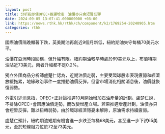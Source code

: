 ```yaml
---
layout: post
title: 分析指即使OPEC+推遲增產　油價亦只會短暫反彈
date: 2024-09-05 13:07:41.000000000 +08:00
link: https://news.rthk.hk/rthk/ch/component/k2/1769254-20240905.htm
categories: rthk
---
```


國際油價隔晚顯著下跌，英美期油再創近9個月新低，紐約期油失守每桶70美元水平。

油價在亞洲時段回穩，但升幅有限。紐約期油較早時處於69美元以上，布蘭特期油貼近73美元，兩者升幅都不足0.2%。

獨立外匯商品分析師盧楚仁認為，近期油價走弱，主要受環球股市表現疲弱和經濟放緩拖累，地緣政治事件一度推動油價反彈，但當市場消化相關消息後，油價就恢復弱勢。

外電引述消息指，OPEC+正討論推遲10月開始增加石油產量的計劃。盧楚仁說，不排除OPEC+會因應油價走勢，而改變增產立場。若果推遲增產計劃，油價亦只會短暫反彈，難以扭轉弱勢，由於環球經濟隱憂未解除，原油需求持續疲弱。

盧楚仁預計，紐約期油短期有機會進一步跌至每桶68美元，甚至進一步下試65美元，至於短線阻力位於72至73美元。
